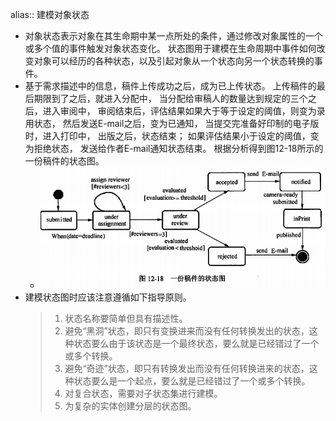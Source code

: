 alias:: 建模对象状态

- 对象状态表示对象在其生命期中某一点所处的条件，通过修改对象属性的一个或多个值的事件触发对象状态变化。
  状态图用于建模在生命周期中事件如何改变对象可以经历的各种状态，以及引起对象从一个状态向另一个状态转换的事件。
- 基于需求描述中的信息，稿件上传成功之后，成为已上传状态。
  上传稿件的最后期限到了之后，就进入分配中，
  当分配给审稿人的数量达到规定的三个之后，进入审阅中，
  审阅结束后，评估结果如果大于等于设定的阈值，则变为录用状态，
  然后发送E-mail之后，变为已通知，
  当提交完准备好印制的电子版时，进入打印中，
  出版之后，状态结束；
  如果评估结果小于设定的阈值，变为拒绝状态，
  发送给作者E-mail通知状态结束。
  根据分析得到图12-18所示的一份稿件的状态图。
	- ![image.png](../assets/image_1649638525459_0.png)
- 建模状态图时应该注意遵循如下指导原则。
  > 1. 状态名称要简单但具有描述性。
  > 2. 避免“黑洞”状态，即只有变换进来而没有任何转换发出的状态，这种状态要么由于该状态是一个最终状态，要么就是已经错过了一个或多个转换。
  > 3. 避免“奇迹”状态，即只有转换发出而没有任何转换进来的状态，这种状态要么是一个起点，要么就是已经错过了一个或多个转换。
  > 4. 对复合状态，需要对子状态集进行建模。
  > 5. 为复杂的实体创建分层的状态图。